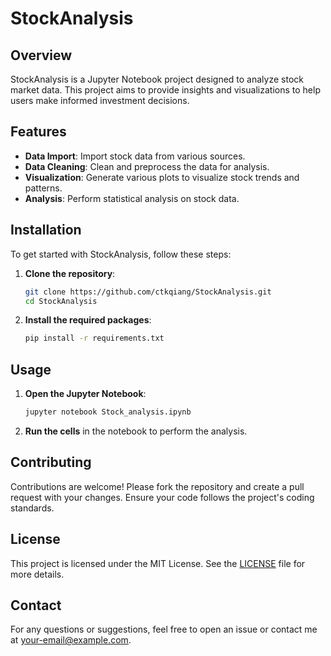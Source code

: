 # StockAnalysis

## Overview

StockAnalysis is a Jupyter Notebook project designed to analyze stock market data. This project aims to provide insights and visualizations to help users make informed investment decisions.

## Features

- **Data Import**: Import stock data from various sources.
- **Data Cleaning**: Clean and preprocess the data for analysis.
- **Visualization**: Generate various plots to visualize stock trends and patterns.
- **Analysis**: Perform statistical analysis on stock data.

## Installation

To get started with StockAnalysis, follow these steps:

1. **Clone the repository**:
    ```bash
    git clone https://github.com/ctkqiang/StockAnalysis.git
    cd StockAnalysis
    ```

2. **Install the required packages**:
    ```bash
    pip install -r requirements.txt
    ```

## Usage

1. **Open the Jupyter Notebook**:
    ```bash
    jupyter notebook Stock_analysis.ipynb
    ```

2. **Run the cells** in the notebook to perform the analysis.

## Contributing

Contributions are welcome! Please fork the repository and create a pull request with your changes. Ensure your code follows the project's coding standards.

## License

This project is licensed under the MIT License. See the [LICENSE](LICENSE) file for more details.

## Contact

For any questions or suggestions, feel free to open an issue or contact me at [your-email@example.com](mailto:your-email@example.com).

